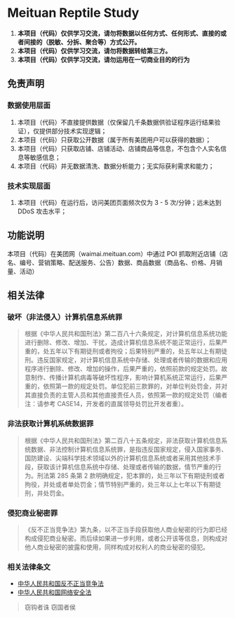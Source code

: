 # Meituan Reptile Study

1. **本项目（代码）仅供学习交流，请勿将数据以任何方式、任何形式、直接的或者间接的（脱敏、分拆、聚合等）方式公开。**
2. **本项目（代码）仅供学习交流，请勿将数据转给第三方。**
3. **本项目（代码）仅供学习交流，请勿运用在一切商业目的的行为**

## 免责声明

### 数据使用层面

1. 本项目（代码）不直接提供数据（仅保留几千条数据供验证程序运行结果验证），仅提供部分技术实现逻辑；
2. 本项目（代码）只获取公开数据（属于所有美团用户可以获得的数据）；
3. 本项目（代码）只获取店铺、店铺活动、店铺商品等信息，不包含个人实名信息等敏感信息；
4. 本项目（代码）并无数据清洗、数据分析能力；无实际获利需求和能力；

### 技术实现层面

1. 本项目（代码）在运行后，访问美团页面频次仅为 3 - 5 次/分钟；远未达到 DDoS 攻击水平；

## 功能说明

本项目（代码）在美团网（waimai.meituan.com）中通过 POI 抓取附近店铺（店名、编号、营销策略、配送服务、公告）数据、商品数据（商品名、价格、月销量、活动）

## 相关法律

### 破坏（非法侵入）计算机信息系统罪

> 根据《中华人民共和国刑法》第二百八十六条规定，对计算机信息系统功能进行删除、修改、增加、干扰，造成计算机信息系统不能正常运行，后果严重的，处五年以下有期徒刑或者拘役；后果特别严重的，处五年以上有期徒刑。违反国家规定，对计算机信息系统中存储、处理或者传输的数据和应用程序进行删除、修改、增加的操作，后果严重的，依照前款的规定处罚。故意制作、传播计算机病毒等破坏性程序，影响计算机系统正常运行，后果严重的，依照第一款的规定处罚。单位犯前三款罪的，对单位判处罚金，并对其直接负责的主管人员和其他直接责任人员，依照第一款的规定处罚（编者注：请参考 CASE14，开发者的直属领导处罚比开发者重）。

### 非法获取计算机系统数据罪

> 根据《中华人民共和国刑法》第二百八十五条规定，非法获取计算机信息系统数据、非法控制计算机信息系统罪，是指违反国家规定，侵入国家事务、国防建设、尖端科学技术领域以外的计算机信息系统或者采用其他技术手段，获取该计算机信息系统中存储、处理或者传输的数据，情节严重的行为。刑法第 285 条第 2 款明确规定，犯本罪的，处三年以下有期徒刑或者拘役，并处或者单处罚金；情节特别严重的，处三年以上七年以下有期徒刑，并处罚金。

### 侵犯商业秘密罪

> 《反不正当竞争法》第九条，以不正当手段获取他人商业秘密的行为即已经构成侵犯商业秘密。而后续如果进一步利用，或者公开该等信息，则构成对他人商业秘密的披露和使用，同样构成对权利人的商业秘密的侵犯。

### 相关法律条文

- [中华人民共和国反不正当竞争法](https://baike.baidu.com/item/%E4%B8%AD%E5%8D%8E%E4%BA%BA%E6%B0%91%E5%85%B1%E5%92%8C%E5%9B%BD%E5%8F%8D%E4%B8%8D%E6%AD%A3%E5%BD%93%E7%AB%9E%E4%BA%89%E6%B3%95)
- [中华人民共和国网络安全法](https://baike.baidu.com/item/%E4%B8%AD%E5%8D%8E%E4%BA%BA%E6%B0%91%E5%85%B1%E5%92%8C%E5%9B%BD%E7%BD%91%E7%BB%9C%E5%AE%89%E5%85%A8%E6%B3%95)

> 窃钩者诛 窃国者侯
